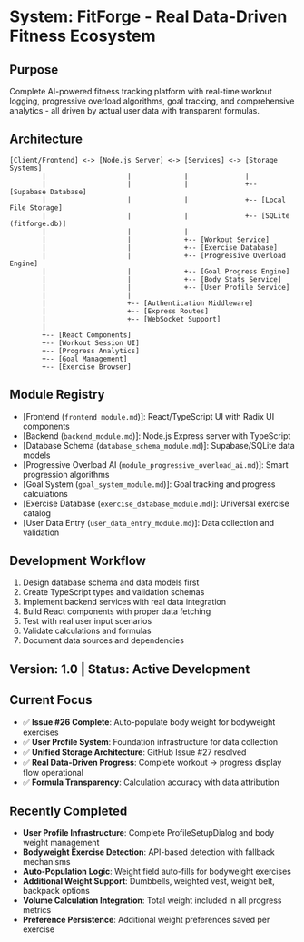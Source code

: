 # System: FitForge - Real Data-Driven Fitness Ecosystem

## Purpose
Complete AI-powered fitness tracking platform with real-time workout logging, progressive overload algorithms, goal tracking, and comprehensive analytics - all driven by actual user data with transparent formulas.

## Architecture
```
[Client/Frontend] <-> [Node.js Server] <-> [Services] <-> [Storage Systems]
        |                    |             |              |
        |                    |             |              +-- [Supabase Database]
        |                    |             |              +-- [Local File Storage]
        |                    |             |              +-- [SQLite (fitforge.db)]
        |                    |             |
        |                    |             +-- [Workout Service]
        |                    |             +-- [Exercise Database]
        |                    |             +-- [Progressive Overload Engine]
        |                    |             +-- [Goal Progress Engine]
        |                    |             +-- [Body Stats Service]
        |                    |             +-- [User Profile Service]
        |                    |
        |                    +-- [Authentication Middleware]
        |                    +-- [Express Routes]
        |                    +-- [WebSocket Support]
        |
        +-- [React Components]
        +-- [Workout Session UI]
        +-- [Progress Analytics]
        +-- [Goal Management]
        +-- [Exercise Browser]
```

## Module Registry
- [Frontend (`frontend_module.md`)]: React/TypeScript UI with Radix UI components
- [Backend (`backend_module.md`)]: Node.js Express server with TypeScript
- [Database Schema (`database_schema_module.md`)]: Supabase/SQLite data models
- [Progressive Overload AI (`module_progressive_overload_ai.md`)]: Smart progression algorithms
- [Goal System (`goal_system_module.md`)]: Goal tracking and progress calculations
- [Exercise Database (`exercise_database_module.md`)]: Universal exercise catalog
- [User Data Entry (`user_data_entry_module.md`)]: Data collection and validation

## Development Workflow
1. Design database schema and data models first
2. Create TypeScript types and validation schemas
3. Implement backend services with real data integration
4. Build React components with proper data fetching
5. Test with real user input scenarios
6. Validate calculations and formulas
7. Document data sources and dependencies

## Version: 1.0 | Status: Active Development

## Current Focus
- ✅ **Issue #26 Complete**: Auto-populate body weight for bodyweight exercises
- ✅ **User Profile System**: Foundation infrastructure for data collection
- ✅ **Unified Storage Architecture**: GitHub Issue #27 resolved
- ✅ **Real Data-Driven Progress**: Complete workout → progress display flow operational
- ✅ **Formula Transparency**: Calculation accuracy with data attribution

## Recently Completed
- **User Profile Infrastructure**: Complete ProfileSetupDialog and body weight management
- **Bodyweight Exercise Detection**: API-based detection with fallback mechanisms  
- **Auto-Population Logic**: Weight field auto-fills for bodyweight exercises
- **Additional Weight Support**: Dumbbells, weighted vest, weight belt, backpack options
- **Volume Calculation Integration**: Total weight included in all progress metrics
- **Preference Persistence**: Additional weight preferences saved per exercise